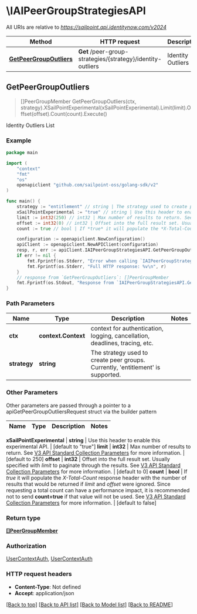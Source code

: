 # \IAIPeerGroupStrategiesAPI

All URIs are relative to *https://sailpoint.api.identitynow.com/v2024*

Method | HTTP request | Description
------------- | ------------- | -------------
[**GetPeerGroupOutliers**](IAIPeerGroupStrategiesAPI.md#GetPeerGroupOutliers) | **Get** /peer-group-strategies/{strategy}/identity-outliers | Identity Outliers List



## GetPeerGroupOutliers

> []PeerGroupMember GetPeerGroupOutliers(ctx, strategy).XSailPointExperimental(xSailPointExperimental).Limit(limit).Offset(offset).Count(count).Execute()

Identity Outliers List



### Example

```go
package main

import (
    "context"
    "fmt"
    "os"
    openapiclient "github.com/sailpoint-oss/golang-sdk/v2"
)

func main() {
    strategy := "entitlement" // string | The strategy used to create peer groups. Currently, 'entitlement' is supported.
    xSailPointExperimental := "true" // string | Use this header to enable this experimental API. (default to "true")
    limit := int32(250) // int32 | Max number of results to return. See [V3 API Standard Collection Parameters](https://developer.sailpoint.com/idn/api/standard-collection-parameters) for more information. (optional) (default to 250)
    offset := int32(0) // int32 | Offset into the full result set. Usually specified with *limit* to paginate through the results. See [V3 API Standard Collection Parameters](https://developer.sailpoint.com/idn/api/standard-collection-parameters) for more information. (optional) (default to 0)
    count := true // bool | If *true* it will populate the *X-Total-Count* response header with the number of results that would be returned if *limit* and *offset* were ignored.  Since requesting a total count can have a performance impact, it is recommended not to send **count=true** if that value will not be used.  See [V3 API Standard Collection Parameters](https://developer.sailpoint.com/idn/api/standard-collection-parameters) for more information. (optional) (default to false)

    configuration := openapiclient.NewConfiguration()
    apiClient := openapiclient.NewAPIClient(configuration)
    resp, r, err := apiClient.IAIPeerGroupStrategiesAPI.GetPeerGroupOutliers(context.Background(), strategy).XSailPointExperimental(xSailPointExperimental).Limit(limit).Offset(offset).Count(count).Execute()
    if err != nil {
        fmt.Fprintf(os.Stderr, "Error when calling `IAIPeerGroupStrategiesAPI.GetPeerGroupOutliers``: %v\n", err)
        fmt.Fprintf(os.Stderr, "Full HTTP response: %v\n", r)
    }
    // response from `GetPeerGroupOutliers`: []PeerGroupMember
    fmt.Fprintf(os.Stdout, "Response from `IAIPeerGroupStrategiesAPI.GetPeerGroupOutliers`: %v\n", resp)
}
```

### Path Parameters


Name | Type | Description  | Notes
------------- | ------------- | ------------- | -------------
**ctx** | **context.Context** | context for authentication, logging, cancellation, deadlines, tracing, etc.
**strategy** | **string** | The strategy used to create peer groups. Currently, &#39;entitlement&#39; is supported. | 

### Other Parameters

Other parameters are passed through a pointer to a apiGetPeerGroupOutliersRequest struct via the builder pattern


Name | Type | Description  | Notes
------------- | ------------- | ------------- | -------------

 **xSailPointExperimental** | **string** | Use this header to enable this experimental API. | [default to &quot;true&quot;]
 **limit** | **int32** | Max number of results to return. See [V3 API Standard Collection Parameters](https://developer.sailpoint.com/idn/api/standard-collection-parameters) for more information. | [default to 250]
 **offset** | **int32** | Offset into the full result set. Usually specified with *limit* to paginate through the results. See [V3 API Standard Collection Parameters](https://developer.sailpoint.com/idn/api/standard-collection-parameters) for more information. | [default to 0]
 **count** | **bool** | If *true* it will populate the *X-Total-Count* response header with the number of results that would be returned if *limit* and *offset* were ignored.  Since requesting a total count can have a performance impact, it is recommended not to send **count&#x3D;true** if that value will not be used.  See [V3 API Standard Collection Parameters](https://developer.sailpoint.com/idn/api/standard-collection-parameters) for more information. | [default to false]

### Return type

[**[]PeerGroupMember**](PeerGroupMember.md)

### Authorization

[UserContextAuth](../README.md#UserContextAuth), [UserContextAuth](../README.md#UserContextAuth)

### HTTP request headers

- **Content-Type**: Not defined
- **Accept**: application/json

[[Back to top]](#) [[Back to API list]](../README.md#documentation-for-api-endpoints)
[[Back to Model list]](../README.md#documentation-for-models)
[[Back to README]](../README.md)

